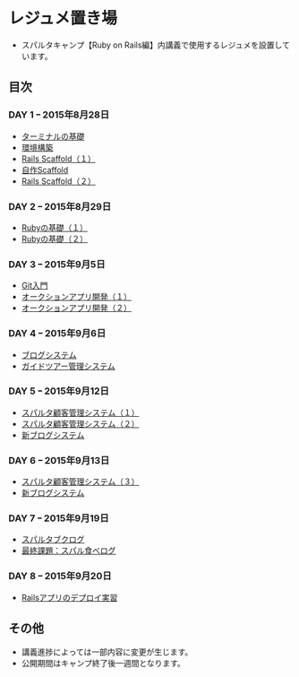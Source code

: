# レジュメ置き場
- スパルタキャンプ【Ruby on Rails編】内講義で使用するレジュメを設置しています。

## 目次
### DAY 1 ｰ 2015年8月28日
- [ターミナルの基礎](https://github.com/sparta-camp/resume/blob/master/DAY_01/Terminal.md)
- [環境構築](https://github.com/sparta-camp/resume/blob/master/DAY_01/%E7%92%B0%E5%A2%83%E6%A7%8B%E7%AF%89.md)
- [Rails Scaffold（１）](https://github.com/sparta-camp/resume/blob/master/DAY_01/scaffold.md)
- [自作Scaffold](https://github.com/sparta-camp/resume/blob/master/DAY_01/my_first_scaffold.md)
- [Rails Scaffold（２）](https://github.com/sparta-camp/resume/blob/master/DAY_01/scaffold_2nd.md)

### DAY 2 ｰ 2015年8月29日
- [Rubyの基礎（１）](https://github.com/sparta-camp/resume/blob/master/DAY_02/Ruby_Basic_01.md)
- [Rubyの基礎（２）](https://github.com/sparta-camp/resume/blob/master/DAY_02/Ruby_Basic_02.md)

### DAY 3 ｰ 2015年9月5日
- [Git入門](https://github.com/sparta-camp/resume/blob/master/DAY_03/intro_Git.md)
- [オークションアプリ開発（１）](https://github.com/sparta-camp/resume/blob/master/DAY_03/auction_app_01.md)
- [オークションアプリ開発（２）](https://github.com/sparta-camp/resume/blob/master/DAY_03/auction_app_02.md)

### DAY 4 ｰ 2015年9月6日
- [ブログシステム](https://github.com/sparta-camp/resume/blob/master/DAY_04/blog_app.md)
- [ガイドツアー管理システム](https://github.com/sparta-camp/resume/blob/master/DAY_04/intro_Association.md)

### DAY 5 ｰ 2015年9月12日
- [スパルタ顧客管理システム（１）](http://qiita.com/nashirox/private/9eb8955cc296514b3594)
- [スパルタ顧客管理システム（２）](http://qiita.com/nashirox/private/5895bbe372fa5f98fba3)
- [新ブログシステム](https://github.com/sparta-camp/resume/blob/master/DAY_05/new_blog_app.md)

### DAY 6 ｰ 2015年9月13日
- [スパルタ顧客管理システム（３）](http://qiita.com/nashirox/private/c398b8b1b7f91d2baa02)
- [新ブログシステム](https://github.com/sparta-camp/resume/blob/master/DAY_05/new_blog_app.md)

### DAY 7 ｰ 2015年9月19日
- [スパルタブクログ](http://qiita.com/nashirox/private/ffa274a13f49f12d82e0)
- [最終課題：スパル食べログ](http://qiita.com/nashirox/private/a5fdf28a7bda7a83af37)

### DAY 8 ｰ 2015年9月20日
- [Railsアプリのデプロイ実習](http://qiita.com/nashirox/private/4ea01392f7af90e77d7a)

## その他
- 講義進捗によっては一部内容に変更が生じます。
- 公開期間はキャンプ終了後一週間となります。
